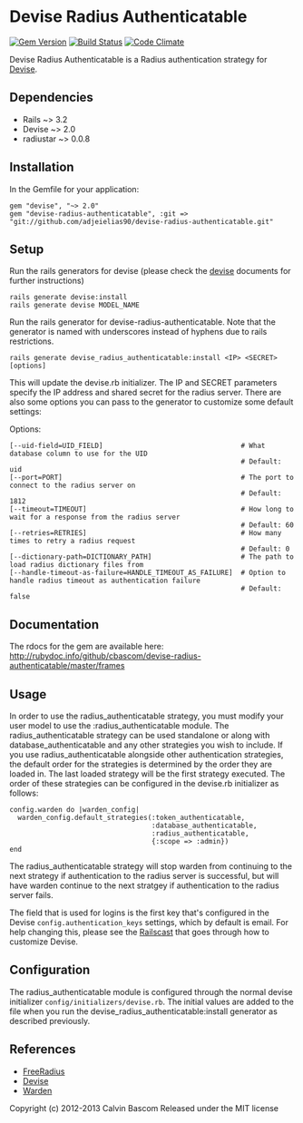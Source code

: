 Devise Radius Authenticatable
=============================

[![Gem Version](https://badge.fury.io/rb/devise-radius-authenticatable.png)](http://badge.fury.io/rb/devise-radius-authenticatable)
[![Build Status](https://travis-ci.org/cbascom/devise-radius-authenticatable.png)](https://travis-ci.org/cbascom/devise-radius-authenticatable)
[![Code Climate](https://codeclimate.com/github/cbascom/devise-radius-authenticatable.png)](https://codeclimate.com/github/cbascom/devise-radius-authenticatable)

Devise Radius Authenticatable is a Radius authentication strategy for [Devise](http://github.com/plataformatec/devise).

Dependencies
------------

- Rails ~> 3.2
- Devise ~> 2.0
- radiustar ~> 0.0.8

Installation
------------

In the Gemfile for your application:

    gem "devise", "~> 2.0"
    gem "devise-radius-authenticatable", :git => "git://github.com/adjeielias90/devise-radius-authenticatable.git"

Setup
-----

Run the rails generators for devise (please check the [devise](http://github.com/plataformatec/devise) documents for further instructions)

    rails generate devise:install
    rails generate devise MODEL_NAME

Run the rails generator for devise-radius-authenticatable.  Note that the generator is named with underscores instead of hyphens due to rails restrictions.

    rails generate devise_radius_authenticatable:install <IP> <SECRET> [options]

This will update the devise.rb initializer. The IP and SECRET parameters specify the IP address and shared secret for the radius server.  There are also some options you can pass to the generator to customize some default settings:

Options:

    [--uid-field=UID_FIELD]                                  # What database column to use for the UID
                                                             # Default: uid
    [--port=PORT]                                            # The port to connect to the radius server on
                                                             # Default: 1812
    [--timeout=TIMEOUT]                                      # How long to wait for a response from the radius server
                                                             # Default: 60
    [--retries=RETRIES]                                      # How many times to retry a radius request
                                                             # Default: 0
    [--dictionary-path=DICTIONARY_PATH]                      # The path to load radius dictionary files from
    [--handle-timeout-as-failure=HANDLE_TIMEOUT_AS_FAILURE]  # Option to handle radius timeout as authentication failure
                                                             # Default: false

Documentation
-------------

The rdocs for the gem are available here: http://rubydoc.info/github/cbascom/devise-radius-authenticatable/master/frames

Usage
-----

In order to use the radius_authenticatable strategy, you must modify your user model to use the :radius_authenticatable module.  The radius_authenticatable strategy can be used standalone or along with database_authenticatable and any other strategies you wish to include. If you use radius_authenticatable alongside other authentication strategies, the default order for the strategies is determined by the order they are loaded in.  The last loaded strategy will be the first strategy executed. The order of these strategies can be configured in the devise.rb initializer as follows:

    config.warden do |warden_config|
      warden_config.default_strategies(:token_authenticatable,
                                       :database_authenticatable,
                                       :radius_authenticatable,
                                       {:scope => :admin})
    end

The radius_authenticatable strategy will stop warden from continuing to the next strategy if authentication to the radius server is successful, but will have warden continue to the next stratgey if authentication to the radius server fails.

The field that is used for logins is the first key that's configured in the Devise `config.authentication_keys` settings, which by default is email. For help changing this, please see the [Railscast](http://railscasts.com/episodes/210-customizing-devise) that goes through how to customize Devise.

Configuration
-------------

The radius_authenticatable module is configured through the normal devise initializer `config/initializers/devise.rb`.  The initial values are added to the file when you run the devise_radius_authenticatable:install generator as described previously.

References
----------

* [FreeRadius](http://www.freeradius.org/)
* [Devise](http://github.com/plataformatec/devise)
* [Warden](http://github.com/hassox/warden)

Copyright (c) 2012-2013 Calvin Bascom Released under the MIT license

